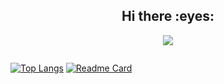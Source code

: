 <h2 align="center">Hi there :eyes:</h2>

<p align="center">
  <a href="https://skillicons.dev">
    <img src="https://skillicons.dev/icons?i=py,cpp,fortran,emacs,vscode,docker,git,linux" />
  </a>
</p>
<p align="center">
    <img alt="" src="https://github-readme-stats.vercel.app/api?username=DFreireF&theme=tokyonight&show_icons=true">
</p>

[![Top Langs](https://github-readme-stats.vercel.app/api/top-langs/?username=DFreireF)](https://github.com/DFreireF/github-readme-stats)
[![Readme Card](https://github-readme-stats.vercel.app/api/pin/?username=DFreireF&repo=github-readme-stats)](https://github.com/DFreireF/github-readme-stats)
<!--
**DFreireF/DFreireF** is a ✨ _special_ ✨ repository because its `README.md` (this file) appears on your GitHub profile.

Here are some ideas to get you started:

- 🔭 I’m currently working on ...
- 🌱 I’m currently learning ...
- 👯 I’m looking to collaborate on ...
- 🤔 I’m looking for help with ...
- 💬 Ask me about ...
- 📫 How to reach me: ...
- 😄 Pronouns: ...
- ⚡ Fun fact: ...
-->
